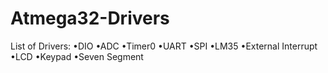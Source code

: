# Atmega32-Drivers
List of Drivers:
•DIO
•ADC
•Timer0
•UART
•SPI
•LM35
•External Interrupt
•LCD
•Keypad
•Seven Segment 
